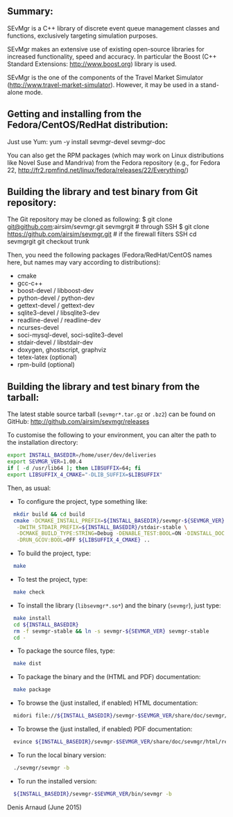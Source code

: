 
Summary:
---------
SEvMgr is a C++ library of discrete event queue management classes and
functions, exclusively targeting simulation purposes.

SEvMgr makes an extensive use of existing open-source libraries for
increased functionality, speed and accuracy. In particular the 
Boost (C++ Standard Extensions: http://www.boost.org) library is used.

SEvMgr is the one of the components of the Travel Market Simulator
(http://www.travel-market-simulator). However, it may be used in a
stand-alone mode.

Getting and installing from the Fedora/CentOS/RedHat distribution:
------------------------------------------------------------------
Just use Yum:
yum -y install sevmgr-devel sevmgr-doc

You can also get the RPM packages (which may work on Linux
distributions like Novel Suse and Mandriva) from the Fedora repository
(e.g., for Fedora 22, 
http://fr2.rpmfind.net/linux/fedora/releases/22/Everything/)


Building the library and test binary from Git repository:
----------------------------------------------------------------
The Git repository may be cloned as following:
$ git clone git@github.com:airsim/sevmgr.git sevmgrgit # through SSH
$ git clone https://github.com/airsim/sevmgr.git # if the firewall filters SSH
cd sevmgrgit
git checkout trunk

Then, you need the following packages (Fedora/RedHat/CentOS names here, 
but names may vary according to distributions):
* cmake
* gcc-c++
* boost-devel / libboost-dev
* python-devel / python-dev
* gettext-devel / gettext-dev
* sqlite3-devel / libsqlite3-dev
* readline-devel / readline-dev
* ncurses-devel
* soci-mysql-devel, soci-sqlite3-devel
* stdair-devel / libstdair-dev
* doxygen, ghostscript, graphviz
* tetex-latex (optional)
* rpm-build (optional)


Building the library and test binary from the tarball:
------------------------------------------------------
The latest stable source tarball (`sevmgr*.tar.gz` or `.bz2`) can be
found on GitHub: http://github.com/airsim/sevmgr/releases

To customise the following to your environment, you can alter the path
to the installation directory:
```bash
export INSTALL_BASEDIR=/home/user/dev/deliveries
export SEVMGR_VER=1.00.4
if [ -d /usr/lib64 ]; then LIBSUFFIX=64; fi
export LIBSUFFIX_4_CMAKE="-DLIB_SUFFIX=$LIBSUFFIX"
```

Then, as usual:
* To configure the project, type something like:
```bash
  mkdir build && cd build
  cmake -DCMAKE_INSTALL_PREFIX=${INSTALL_BASEDIR}/sevmgr-${SEVMGR_VER} \
   -DWITH_STDAIR_PREFIX=${INSTALL_BASEDIR}/stdair-stable \
   -DCMAKE_BUILD_TYPE:STRING=Debug -DENABLE_TEST:BOOL=ON -DINSTALL_DOC:BOOL=ON \
   -DRUN_GCOV:BOOL=OFF ${LIBSUFFIX_4_CMAKE} ..
```
* To build the project, type:
```bash
  make
```
* To test the project, type:
```bash
  make check
```
* To install the library (`libsevmgr*.so*`) and the binary (`sevmgr`),
  just type:
```bash
  make install
  cd ${INSTALL_BASEDIR}
  rm -f sevmgr-stable && ln -s sevmgr-${SEVMGR_VER} sevmgr-stable
  cd -
```
* To package the source files, type:
```bash
  make dist
```
* To package the binary and the (HTML and PDF) documentation:
```bash
  make package
```
* To browse the (just installed, if enabled) HTML documentation:
```bash
  midori file://${INSTALL_BASEDIR}/sevmgr-$SEVMGR_VER/share/doc/sevmgr/html/index.html
```
* To browse the (just installed, if enabled) PDF documentation:
```bash
  evince ${INSTALL_BASEDIR}/sevmgr-$SEVMGR_VER/share/doc/sevmgr/html/refman.pdf
```
* To run the local binary version:
```bash
  ./sevmgr/sevmgr -b
```
* To run the installed version:
```bash
  ${INSTALL_BASEDIR}/sevmgr-$SEVMGR_VER/bin/sevmgr -b
```

Denis Arnaud (June 2015)

